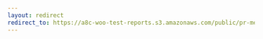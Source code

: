 ```yaml
---
layout: redirect
redirect_to: https://a8c-woo-test-reports.s3.amazonaws.com/public/pr-merge/43251/e2e/index.html
---
```

